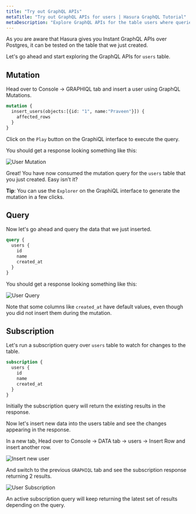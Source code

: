 ```yaml
---
title: "Try out GraphQL APIs"
metaTitle: "Try out GraphQL APIs for users | Hasura GraphQL Tutorial"
metaDescription: "Explore GraphQL APIs for the table users where queries, mutation and subscriptions are automatically generated by Hasura GraphQL Engine"
---
```




As you are aware that Hasura gives you Instant GraphQL APIs over Postgres, it can be tested on the table that we just created.

Let's go ahead and start exploring the GraphQL APIs for `users` table.

## Mutation

Head over to Console -> GRAPHIQL tab and insert a user using GraphQL Mutations.

```graphql
mutation {
  insert_users(objects:[{id: "1", name:"Praveen"}]) {
    affected_rows
  }
}
```

Click on the `Play` button on the GraphiQL interface to execute the query.

You should get a response looking something like this:

![User Mutation](https://graphql-engine-cdn.hasura.io/learn-hasura/assets/graphql-hasura/graphql-mutation-user.png)

Great! You have now consumed the mutation query for the `users` table that you just created. Easy isn't it?

**Tip**: You can use the `Explorer` on the GraphiQL interface to generate the mutation in a few clicks. 

## Query

Now let's go ahead and query the data that we just inserted.

```graphql
query {
  users {
    id
    name
    created_at
  }
}
```

You should get a response looking something like this:

![User Query](https://graphql-engine-cdn.hasura.io/learn-hasura/assets/graphql-hasura/graphql-query-user.png)

Note that some columns like `created_at` have default values, even though you did not insert them during the mutation.

## Subscription

Let's run a subscription query over `users` table to watch for changes to the table.

```graphql
subscription {
  users {
    id
    name
    created_at
  }
}
```

Initially the subscription query will return the existing results in the response.

Now let's insert new data into the users table and see the changes appearing in the response.

In a new tab, Head over to Console -> DATA tab -> users -> Insert Row and insert another row.

![Insert new user](https://graphql-engine-cdn.hasura.io/learn-hasura/assets/graphql-hasura/user-insert-new-row.png)

And switch to the previous `GRAPHIQL` tab and see the subscription response returning 2 results.

![User Subscription](https://graphql-engine-cdn.hasura.io/learn-hasura/assets/graphql-hasura/graphql-subscription-user.png)

An active subscription query will keep returning the latest set of results depending on the query.




